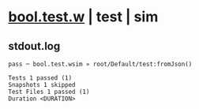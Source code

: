 # [bool.test.w](../../../../../../examples/tests/sdk_tests/std/bool.test.w) | test | sim

## stdout.log
```log
pass ─ bool.test.wsim » root/Default/test:fromJson()

Tests 1 passed (1)
Snapshots 1 skipped
Test Files 1 passed (1)
Duration <DURATION>
```

